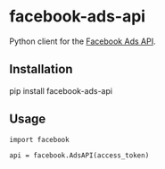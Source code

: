 facebook-ads-api
================

Python client for the [Facebook Ads API](https://developers.facebook.com/docs/ads-api/).


Installation
------------
pip install facebook-ads-api

Usage
-----

    import facebook

    api = facebook.AdsAPI(access_token)

